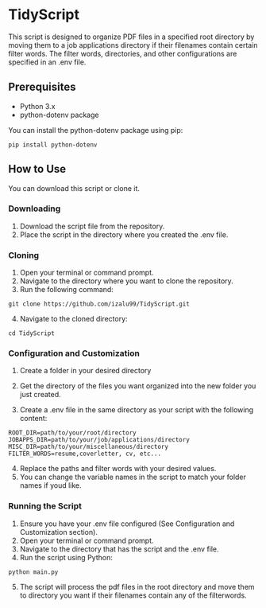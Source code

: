 # TidyScript

This script is designed to organize PDF files in a specified root directory by moving them to a job applications directory if their filenames contain certain filter words. The filter words, directories, and other configurations are specified in an .env file.


## Prerequisites
- Python 3.x
- python-dotenv package

You can install the python-dotenv package using pip:

```{pwsh}
pip install python-dotenv
```


## How to Use
You can download this script or clone it.

### Downloading
1. Download the script file from the repository.
2. Place the script in the directory where you created the .env file.

### Cloning
1. Open your terminal or command prompt.
2. Navigate to the directory where you want to clone the repository.
3. Run the following command:
```
git clone https://github.com/izalu99/TidyScript.git
```
4. Navigate to the cloned directory:
```
cd TidyScript
```


### Configuration and Customization
1. Create a folder in your desired directory
2. Get the directory of the files you want organized into the new folder you just created.

3. Create a .env file in the same directory as your script with the following content:
```{}
ROOT_DIR=path/to/your/root/directory
JOBAPPS_DIR=path/to/your/job/applications/directory
MISC_DIR=path/to/your/miscellaneous/directory
FILTER_WORDS=resume,coverletter, cv, etc...
```
4. Replace the paths and filter words with your desired values.
5. You can change the variable names in the script to match your folder names if youd like.


### Running the Script
1. Ensure you have your .env file configured (See Configuration and Customization section).
2. Open your terminal or command prompt.
3. Navigate to the directory that has the script and the .env file.
4. Run the script using Python:
```
python main.py
```
5. The script will process the pdf files in the root directory and move them to directory you want if their filenames contain any of the filterwords.